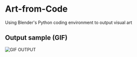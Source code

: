 # Art-from-Code
Using Blender's Python coding environment to output visual art

## Output sample (GIF)
![GIF OUTPUT](/output/grid.gif)
